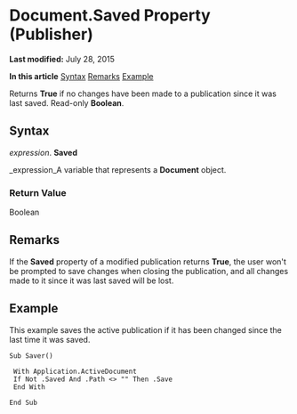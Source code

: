 
# Document.Saved Property (Publisher)

 **Last modified:** July 28, 2015

 **In this article**
 [Syntax](#sectionSection0)
 [Remarks](#sectionSection1)
 [Example](#sectionSection2)


Returns  **True** if no changes have been made to a publication since it was last saved. Read-only **Boolean**.


## Syntax
<a name="sectionSection0"> </a>

 _expression_. **Saved**

 _expression_A variable that represents a  **Document** object.


### Return Value

Boolean


## Remarks
<a name="sectionSection1"> </a>

If the  **Saved** property of a modified publication returns **True**, the user won't be prompted to save changes when closing the publication, and all changes made to it since it was last saved will be lost.


## Example
<a name="sectionSection2"> </a>

This example saves the active publication if it has been changed since the last time it was saved.


```
Sub Saver() 
 
 With Application.ActiveDocument 
 If Not .Saved And .Path <> "" Then .Save 
 End With 
 
End Sub 

```

